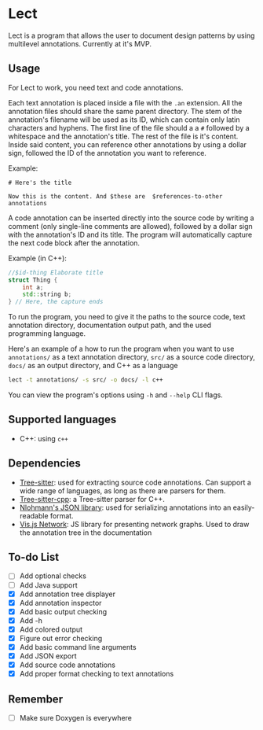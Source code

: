 # Lect
Lect is a program that allows the user to document design patterns by using multilevel annotations. Currently at it's MVP.

## Usage
For Lect to work, you need text and code annotations.

Each text annotation is placed inside a file with the `.an` extension. All the annotation files should share the same parent directory.
The stem of the annotation's filename will be used as its ID, which can contain only latin characters and hyphens.
The first line of the file should a a `#` followed by a whitespace and the annotation's title. The rest of the file is it's content.
Inside said content, you can reference other annotations by using a dollar sign, followed the ID of the annotation you want to reference.

Example:
```
# Here's the title

Now this is the content. And $these are  $references-to-other annotations
```

A code annotation can be inserted directly into the source code by writing a comment (only single-line comments are allowed), followed by a dollar sign with the annotation's ID and its title.
The program will automatically capture the next code block after the annotation.

Example (in C++):
```c++
//$id-thing Elaborate title
struct Thing {
    int a;
    std::string b;
} // Here, the capture ends
```

To run the program, you need to give it the paths to the source code, text annotation directory, documentation output path, and the used programming language.

Here's an example of a how to run the program when you want to use `annotations/` as a text annotation directory, 
`src/` as a source code directory, `docs/` as an output directory, and C++ as a language
```bash
lect -t annotations/ -s src/ -o docs/ -l c++
```

You can view the program's options using `-h` and `--help` CLI flags. 

## Supported languages
- C++: using `c++`

## Dependencies
- [Tree-sitter](https://github.com/tree-sitter/tree-sitter): used for extracting source code annotations. Can support a wide range of languages, as long as there are parsers for them.
- [Tree-sitter-cpp](https://github.com/tree-sitter/tree-sitter-cpp): a Tree-sitter parser for C++.
- [Nlohmann's JSON library](https://github.com/nlohmann/json): used for serializing annotations into an easily-readable format.
- [Vis.js Network](https://github.com/visjs/vis-network): JS library for presenting network graphs. Used to draw the annotation tree in the documentation

## To-do List
- [ ] Add optional checks
- [ ] Add Java support
- [x] Add annotation tree displayer
- [x] Add annotation inspector
- [x] Add basic output checking
- [x] Add -h
- [x] Add colored output
- [x] Figure out error checking
- [x] Add basic command line arguments
- [x] Add JSON export
- [x] Add source code annotations
- [x] Add proper format checking to text annotations 

## Remember
- [ ] Make sure Doxygen is everywhere
